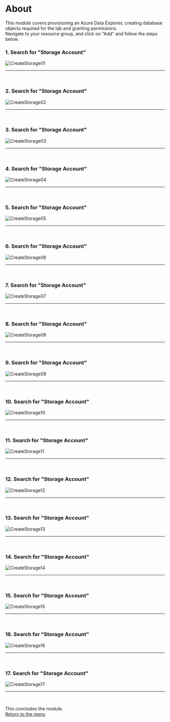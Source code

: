 

# About

This module covers provisioning an Azure Data Explorer, creating database objects required for the lab and granting permissions.  <br>
Navigate to your resource group, and click on "Add" and follow the steps below.<br>

### 1. Search for "Storage Account"
![CreateStorage01](images/05-adx-01.png)
<br>
<hr>
<br>

### 2. Search for "Storage Account"
![CreateStorage02](images/05-adx-02.png)
<br>
<hr>
<br>

### 3. Search for "Storage Account"
![CreateStorage03](images/05-adx-03.png)
<br>
<hr>
<br>

### 4. Search for "Storage Account"
![CreateStorage04](images/05-adx-04.png)
<br>
<hr>
<br>

### 5. Search for "Storage Account"
![CreateStorage05](images/05-adx-05.png)
<br>
<hr>
<br>

### 6. Search for "Storage Account"
![CreateStorage06](images/05-adx-06.png)
<br>
<hr>
<br>

### 7. Search for "Storage Account"
![CreateStorage07](images/05-adx-07.png)
<br>
<hr>
<br>

### 8. Search for "Storage Account"
![CreateStorage08](images/05-adx-08.png)
<br>
<hr>
<br>

### 9. Search for "Storage Account"
![CreateStorage09](images/05-adx-09.png)
<br>
<hr>
<br>

### 10. Search for "Storage Account"
![CreateStorage10](images/05-adx-10.png)
<br>
<hr>
<br>

### 11. Search for "Storage Account"
![CreateStorage11](images/05-adx-11.png)
<br>
<hr>
<br>


### 12. Search for "Storage Account"
![CreateStorage12](images/05-adx-12.png)
<br>
<hr>
<br>


### 13. Search for "Storage Account"
![CreateStorage13](images/05-adx-13.png)
<br>
<hr>
<br>


### 14. Search for "Storage Account"
![CreateStorage14](images/05-adx-15.png)
<br>
<hr>
<br>


### 15. Search for "Storage Account"
![CreateStorage15](images/05-adx-15.png)
<br>
<hr>
<br>


### 16. Search for "Storage Account"
![CreateStorage16](images/05-adx-16.png)
<br>
<hr>
<br>


### 17. Search for "Storage Account"
![CreateStorage17](images/05-adx-17.png)
<br>
<hr>
<br>



This concludes the module.<br>
[Return to the menu](https://github.com/anagha-microsoft/adx-kafkaConnect-hol/tree/master/hdi-standalone-nonesp#lets-get-started)
